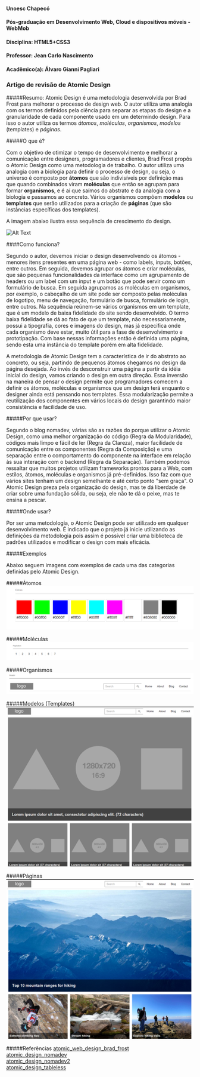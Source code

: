 #### Unoesc Chapecó
#### Pós-graduação em Desenvolvimento Web, Cloud e dispositivos móveis - WebMob
#### Disciplina: HTML5+CSS3
#### Professor: Jean Carlo Nascimento
#### Acadêmico(a): Álvaro Gianni Pagliari
### Artigo de revisão de Atomic Design


#####Resumo:
Atomic Design é uma metodologia desenvolvida por Brad Frost para melhorar o processo de design web. O autor utiliza uma analogia com os termos definidos pela ciência para separar as etapas do design e a granularidade de cada componente usado em um determindo design. Para isso o autor utiliza os termos *átomos*, *moléculas*, *organismos*, *modelos* (templates) e *páginas*. 

#####O que é?

Com o objetivo de otimizar o tempo de desenvolvimento e melhorar a comunicação entre designers, programadores e clientes, Brad Frost propôs o Atomic Design como uma metodologia de trabalho. O autor utiliza uma analogia com a biologia para definir o processo de design, ou seja, o universo é composto por **átomos** que são indivisíveis por definição mas que quando combinados viram **moléculas** que então se agrupam para formar **organismos**, e é aí que saímos do abstrato e da analogia com a biologia e passamos ao concreto. Vários organismos compõem **modelos** ou **templates** que serão utilizados para a criação de **páginas** (que são instâncias específicas dos templates).

A imagem abaixo ilustra essa sequência de crescimento do design.

![Alt Text](http://bradfrost.com/wp-content/uploads/2013/06/atomic-design.png)

####Como funciona?

Segundo o autor, devemos iniciar o design desenvolvendo os átomos - menores itens presentes em uma página web -  como labels, inputs, botões, entre outros. Em seguida, devemos agrupar os átomos e criar moléculas, que são pequenas funcionalidades da interface como um agrupamento de headers ou um label com um input e um botão que pode servir como um formulário de busca. Em seguida agrupamos as moléculas em organismos, por exemplo, o cabeçalho de um site pode ser composto pelas moléculas de logotipo, menu de navegação, formulário de busca, formulário de login, entre outros.   Na sequência reúnem-se vários organismos em um template, que é um modelo de baixa fidelidade do site sendo desenvolvido. O termo baixa fidelidade se dá ao fato de que um template, não necessariamente, possui a tipografia, cores e imagens do design, mas já especifica onde cada organismo deve estar, muito útil para a fase de desenvolvimento e prototipação. Com base nessas informações então é definida uma página, sendo esta uma instância do template porém em alta fidelidade.

A metodologia de Atomic Design tem a característica de ir do abstrato ao concreto, ou seja, partindo de pequenos átomos chegamos no design da página desejada. Ao invés de desconstruir uma página a partir da idéia inicial do design, vamos criando o design em outra direção. Essa inversão na maneira de pensar o design permite que programadores comecem a definir os átomos, moléculas e organismos que um design terá enquanto o designer ainda está pensando nos templates. Essa modularização permite a reutilização dos componentes em vários locais do design garantindo maior consistência e facilidade de uso.

#####Por que usar?

Segundo o blog nomadev, várias são as razões do porque utilizar o Atomic Design, como uma melhor organização do código (Regra da Modularidade), códigos mais limpo e fácil de ler (Regra da Clareza), maior facilidade de comunicação entre os componentes (Regra da Composição) e uma separação entre o comportamento do componente na interface em relação às sua interação com o backend (Regra da Separação). Também podemos ressaltar que muitos projetos utilizam frameworks prontos para a Web, com estilos, átomos, moléculas e organismos já pré-definidos. Isso faz com que vários sites tenham um design semelhante e até certo ponto "sem graça". O Atomic Design preza pela organização do design, mas te dá liberdade de criar sobre uma fundação sólida, ou seja, ele não te dá o peixe, mas te ensina a pescar.

#####Onde usar?

Por ser uma metodologia, o Atomic Design pode ser utilizado em qualquer desenvolvimento web. É indicado que o projeto já inicie utilizando as definições da metodologia pois assim é possível criar uma biblioteca de padrões utilizados e modificar o design com mais eficácia.

#####Exemplos

Abaixo seguem imagens com exemplos de cada uma das categorias definidas pelo Atomic Design.

#####Átomos
![img_atomos](https://raw.githubusercontent.com/alvaropag/pos-unoesc-chapeco/master/artigos/images/atomos.png)

#####Moléculas
![img_moleculas](https://raw.githubusercontent.com/alvaropag/pos-unoesc-chapeco/master/artigos/images/moleculas.png)

#####Organismos
![img_organismos](https://raw.githubusercontent.com/alvaropag/pos-unoesc-chapeco/master/artigos/images/organismos.png)

#####Modelos (Templates)
![img_templates](https://raw.githubusercontent.com/alvaropag/pos-unoesc-chapeco/master/artigos/images/template.png)


#####Páginas
![img_paginas](https://raw.githubusercontent.com/alvaropag/pos-unoesc-chapeco/master/artigos/images/page.png)


#####Referências
[atomic_web_design_brad_frost](http://bradfrost.com/blog/post/atomic-web-design/)<br/>
[atomic_design_nomadev](http://nomadev.com.br/atomic-design-por-que-usar/)<br/>
[atomic_design_nomadev2](http://nomadev.com.br/atomic-design-nomeclatura-suissa/)<br/>
[atomic_design_tableless](http://tableless.com.br/o-que-e-design-atomic/)<br/>
